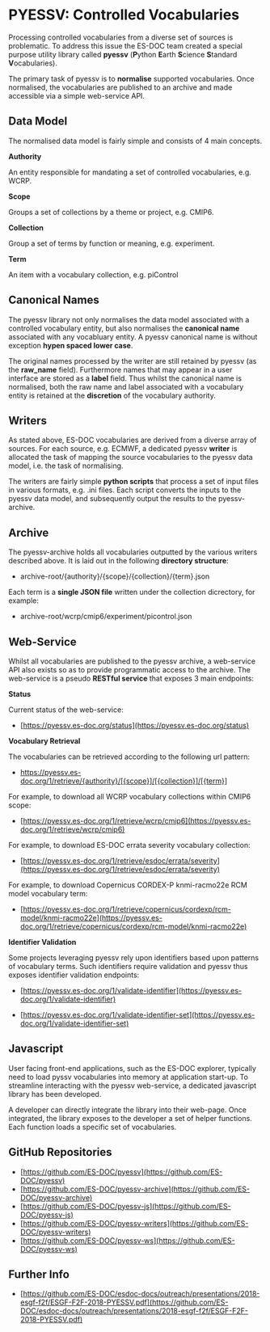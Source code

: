 # PYESSV: Controlled Vocabularies

Processing controlled vocabularies from a diverse set of sources is problematic.  To address this issue the ES-DOC team created a special purpose utility library called **pyessv** (**P**ython **E**arth **S**cience **S**tandard **V**ocabularies).  

The primary task of pyessv is to **normalise** supported vocabularies.  Once normalised, the vocabularies are published to an archive and made accessible via a simple web-service API.  

## Data Model

The normalised data model is fairly simple and consists of 4 main concepts.  

**Authority**

An entity responsible for mandating a set of controlled vocabularies, e.g. WCRP.

**Scope**

Groups a set of collections by a theme or project, e.g. CMIP6.

**Collection**

Group a set of terms by function or meaning, e.g. experiment.

**Term**

An item with a vocabulary collection, e.g. piControl 

## Canonical Names

The pyessv library not only normalises the data model associated with a controlled vocabulary entity, but also normalises the **canonical name** associated with any vocabluary entity.  A pyessv canonical name is without exception **hypen spaced lower case**.

The original names processed by the writer are still retained by pyessv (as the **raw_name** field).  Furthermore names that may appear in a user interface are stored as a **label** field.  Thus whilst the canonical name is normalised, both the raw name and label associated with a vocabulary entity is retained at the **discretion** of the vocabulary authority.

## Writers

As stated above, ES-DOC vocabularies are derived from a diverse array of sources.  For each source, e.g. ECMWF, a dedicated pyessv **writer** is allocated the task of mapping the source vocabularies to the pyessv data model, i.e. the task of normalising.  

The writers are fairly simple **python scripts** that process a set of input files in various formats, e.g. .ini files.  Each script converts the inputs to the pyessv data model, and subsequently output the results to the pyessv-archive.

## Archive

The pyessv-archive holds all vocabularies outputted by the various writers described above.  It is laid out in the following **directory structure**:

- archive-root/{authority}/{scope}/{collection}/{term}.json

Each term is a **single JSON file** written under the collection dicrectory, for example:

- archive-root/wcrp/cmip6/experiment/picontrol.json

## Web-Service

Whilst all vocabularies are published to the pyessv archive, a web-service API also exists so as to provide programmatic access to the archive.  The web-service is a pseudo **RESTful service** that exposes 3 main endpoints:

**Status**

Current status of the web-service:

- [https://pyessv.es-doc.org/status](https://pyessv.es-doc.org/status)

**Vocabulary Retrieval**

The vocabularies can be retrieved according to the following url pattern:

- https://pyessv.es-doc.org/1/retrieve/{authority}/[{scope}]/[{collection}]/[{term}]

For example, to download all WCRP vocabulary collections within CMIP6 scope:

- [https://pyessv.es-doc.org/1/retrieve/wcrp/cmip6](https://pyessv.es-doc.org/1/retrieve/wcrp/cmip6)

For example, to download ES-DOC errata severity vocabulary collection:

- [https://pyessv.es-doc.org/1/retrieve/esdoc/errata/severity](https://pyessv.es-doc.org/1/retrieve/esdoc/errata/severity)

For example, to download Copernicus CORDEX-P knmi-racmo22e RCM model vocabulary term:

- [https://pyessv.es-doc.org/1/retrieve/copernicus/cordexp/rcm-model/knmi-racmo22e](https://pyessv.es-doc.org/1/retrieve/copernicus/cordexp/rcm-model/knmi-racmo22e)

**Identifier Validation**

Some projects leveraging pyessv rely upon identifiers based upon patterns of vocabulary terms.  Such identifiers require validation and pyessv thus exposes identifier validation endpoints:

- [https://pyessv.es-doc.org/1/validate-identifier](https://pyessv.es-doc.org/1/validate-identifier)

- [https://pyessv.es-doc.org/1/validate-identifier-set](https://pyessv.es-doc.org/1/validate-identifier-set)

## Javascript

User facing front-end applications, such as the ES-DOC explorer, typically need to load pyssv vocabularies into memory at application start-up.  To streamline interacting with the pyessv web-service, a dedicated javascript library has been developed.  

A developer can directly integrate the library into their web-page.  Once integrated, the library exposes to the developer a set of helper functions.  Each function loads a specific set of vocabularies.

## GitHub Repositories

- [https://github.com/ES-DOC/pyessv](https://github.com/ES-DOC/pyessv)
- [https://github.com/ES-DOC/pyessv-archive](https://github.com/ES-DOC/pyessv-archive)
- [https://github.com/ES-DOC/pyessv-js](https://github.com/ES-DOC/pyessv-js)
- [https://github.com/ES-DOC/pyessv-writers](https://github.com/ES-DOC/pyessv-writers)
- [https://github.com/ES-DOC/pyessv-ws](https://github.com/ES-DOC/pyessv-ws)

## Further Info

- [https://github.com/ES-DOC/esdoc-docs/outreach/presentations/2018-esgf-f2f/ESGF-F2F-2018-PYESSV.pdf](https://github.com/ES-DOC/esdoc-docs/outreach/presentations/2018-esgf-f2f/ESGF-F2F-2018-PYESSV.pdf)

